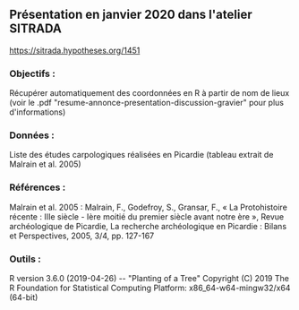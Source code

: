 ## Présentation en janvier 2020 dans l'atelier SITRADA
https://sitrada.hypotheses.org/1451

### Objectifs : 
Récupérer automatiquement des coordonnées en R à partir de nom de lieux (voir le .pdf "resume-annonce-presentation-discussion-gravier" pour plus d'informations)

### Données : 
Liste des études carpologiques réalisées en Picardie (tableau extrait de Malrain et al. 2005)

### Références : 
Malrain et al. 2005 : Malrain, F., Godefroy, S., Gransar, F., « La Protohistoire récente : IIIe siècle - Ière moitié du premier siècle avant notre ère », Revue archéologique de Picardie, La recherche archéologique en Picardie : Bilans et Perspectives, 2005, 3/4, pp. 127-167

### Outils :
R version 3.6.0 (2019-04-26) -- "Planting of a Tree"
Copyright (C) 2019 The R Foundation for Statistical Computing
Platform: x86_64-w64-mingw32/x64 (64-bit)
